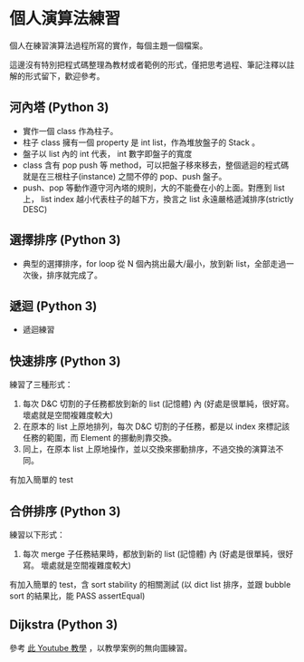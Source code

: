 # 個人演算法練習

個人在練習演算法過程所寫的實作，每個主題一個檔案。

這邊沒有特別把程式碼整理為教材或者範例的形式，僅把思考過程、筆記注釋以註解的形式留下，歡迎參考。

## 河內塔 (Python 3)
 - 實作一個 class 作為柱子。
 - 柱子 class 擁有一個 property 是 int list，作為堆放盤子的 Stack 。
 - 盤子以 list 內的 int 代表， int 數字即盤子的寬度
 - class 含有 pop push 等 method，可以把盤子移來移去，整個遞迴的程式碼就是在三根柱子(instance) 之間不停的 pop、push 盤子。
 - push、pop 等動作遵守河內塔的規則，大的不能疊在小的上面。對應到 list 上， list index 越小代表柱子的越下方，換言之 list 永遠嚴格遞減排序(strictly DESC)

## 選擇排序 (Python 3)
 - 典型的選擇排序，for loop 從 N 個內挑出最大/最小，放到新 list，全部走過一次後，排序就完成了。

## 遞迴 (Python 3)
 - 遞迴練習

## 快速排序 (Python 3)
練習了三種形式：
1. 每次 D&C 切割的子任務都放到新的 list (記憶體) 內 (好處是很單純，很好寫。 壞處就是空間複雜度較大)
2. 在原本的 list 上原地排列，每次 D&C 切割的子任務，都是以 index 來標記該任務的範圍，而 Element 的挪動則靠交換。
3. 同上，在原本 list 上原地操作，並以交換來挪動排序，不過交換的演算法不同。

有加入簡單的 test

## 合併排序 (Python 3)
練習以下形式：
1. 每次 merge 子任務結果時，都放到新的 list (記憶體) 內 (好處是很單純，很好寫。 壞處就是空間複雜度較大)

有加入簡單的 test，含 sort stability 的相關測試 (以 dict list 排序，並跟 bubble sort 的結果比，能 PASS assertEqual)

## Dijkstra (Python 3)
參考 [此 Youtube 教學](https://www.youtube.com/watch?v=JLARzu7coEs) ，以教學案例的無向圖練習。

